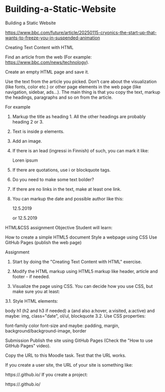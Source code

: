 # Building-a-Static-Website
Building a Static Website

https://www.bbc.com/future/article/20250115-cryonics-the-start-up-that-wants-to-freeze-you-in-suspended-animation


Creating Text Content with HTML

Find an article from the web (For example: https://www.bbc.com/news/technology).

Create an empty HTML page and save it.

Use the text from the article you picked. Don’t care about the visualization (like fonts, color etc.) or other page elements in the web page (like navigation, sidebar, ads...). The main thing is that you copy the text, markup the headings, paragraphs and so on from the article.

For example

1. Markup the title as heading 1. All the other headings are probably heading 2 or 3.

2. Text is inside p elements.

3. Add an image.

4. If there is an lead (ingressi in Finnish) of such, you can mark it like: <p class="lead">Loren ipsum</p>

5. If there are quotations, use i or blockquote tags.

6. Do you need to make some text bolder?

7. If there are no links in the text, make at least one link.

8. You can markup the date and possible author like this: <p class="date">12.5.2019</p> or <span class="date">12.5.2019</span>




HTML&CSS assignment
Objective
Student will learn:

How to create a simple HTML5 document 
Style a webpage using CSS
Use GitHub Pages (publish the web page)


Assignment
1. Start by doing the "Creating Text Content with HTML" exercise. 

2. Modify the HTML markup using HTML5 markup like header, article and footer - if needed. 

3. Visualize the page using CSS. You can decide how you use CSS, but make sure you at least:

3.1. Style HTML elements:

body
h1 (h2 and h3 if needed)
a (and also a:hover, a:visited, a:active)
and maybe: img, class="date", ol/ul, blockquote
3.2. Use CSS properties:

font-family
color
font-size
and maybe: padding, margin, background/background-image, border


Submission
Publish the site using GitHub Pages (Check the "How to use GitHub Pages" video). 

Copy the URL to this Moodle task. Test that the URL works.

If you create a user site, the URL of your site is something like:

https://<your-username>.github.io/
If you create a project:

https://<your-username>.github.io/<project-name>
